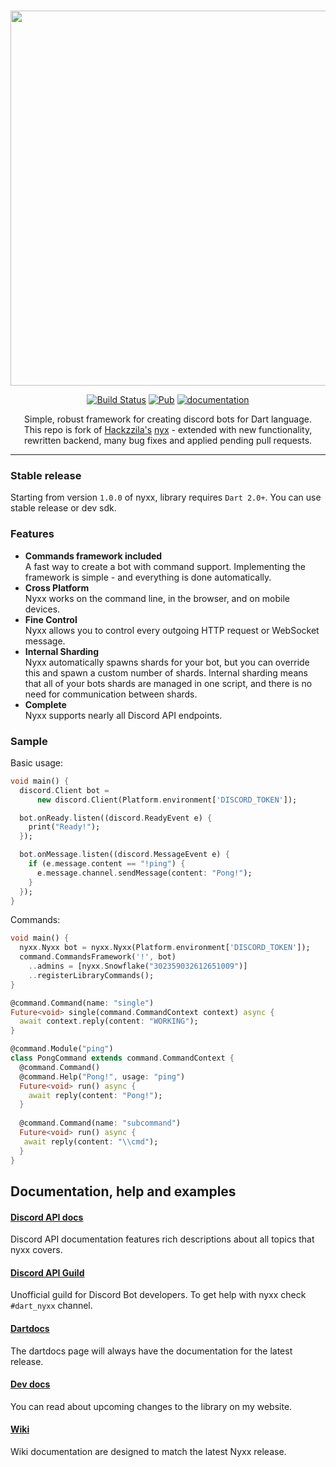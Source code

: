 <div align="center">
<br />
<p> <img width="600" src="https://l7ssha.github.io/nyxx0.png" />
<br />

[![Build Status](https://travis-ci.org/l7ssha/nyxx.svg?branch=master)](https://travis-ci.org/l7ssha/nyxx)
[![Pub](https://img.shields.io/pub/v/nyxx.svg)](https://pub.dartlang.org/packages/nyxx)
[![documentation](https://img.shields.io/badge/Documentation-nyxx-yellow.svg)](https://www.dartdocs.org/documentation/nyxx/latest/)

Simple, robust framework for creating discord bots for Dart language. <br />
This repo is fork of [Hackzzila's](https://github.com/Hackzzila) [nyx](https://github.com/Hackzzila/nyx) - 
extended with new functionality, rewritten backend, many bug fixes and  applied pending pull requests.

<hr />

</div>

### Stable release

Starting from version `1.0.0` of nyxx, library requires `Dart 2.0+`. You can use stable release or dev sdk.

### Features

- **Commands framework included** <br>
  A fast way to create a bot with command support. Implementing the framework is simple - and everything is done automatically.
- **Cross Platform** <br>
  Nyxx works on the command line, in the browser, and on mobile devices.
- **Fine Control** <br>
  Nyxx allows you to control every outgoing HTTP request or WebSocket message.
- **Internal Sharding** <br>
  Nyxx automatically spawns shards for your bot, but you can override this and spawn a custom number of shards. Internal sharding means that all of your bots shards are managed in one script, and there is no need for communication between shards.
- **Complete** <br>
  Nyxx supports nearly all Discord API endpoints.

### Sample

Basic usage:
```dart
void main() {
  discord.Client bot =
      new discord.Client(Platform.environment['DISCORD_TOKEN']);

  bot.onReady.listen((discord.ReadyEvent e) {
    print("Ready!");
  });

  bot.onMessage.listen((discord.MessageEvent e) {
    if (e.message.content == "!ping") {
      e.message.channel.sendMessage(content: "Pong!");
    }
  });
}
```

Commands:
```dart
void main() {
  nyxx.Nyxx bot = nyxx.Nyxx(Platform.environment['DISCORD_TOKEN']);
  command.CommandsFramework('!', bot)
    ..admins = [nyxx.Snowflake("302359032612651009")]
    ..registerLibraryCommands();
}

@command.Command(name: "single")
Future<void> single(command.CommandContext context) async {
  await context.reply(content: "WORKING");
}

@command.Module("ping")
class PongCommand extends command.CommandContext {
  @command.Command()
  @command.Help("Pong!", usage: "ping")
  Future<void> run() async {
    await reply(content: "Pong!");
  }
  
  @command.Command(name: "subcommand")
  Future<void> run() async {
   await reply(content: "\\cmd");
  }
}
```

## Documentation, help and examples

#### [Discord API docs](https://discordapp.com/developers/docs/intro)
Discord API documentation features rich descriptions about all topics that nyxx covers.

#### [Discord API Guild](https://discord.gg/discord-api)
Unofficial guild for Discord Bot developers. To get help with nyxx check `#dart_nyxx` channel.

#### [Dartdocs](https://www.dartdocs.org/documentation/nyxx/latest/)
The dartdocs page will always have the documentation for the latest release.

#### [Dev docs](https://l7ssha.github.io/nyxx)
You can read about upcoming changes to the library on my website.

#### [Wiki](https://github.com/l7ssha/nyxx/wiki)
Wiki documentation are designed to match the latest Nyxx release.